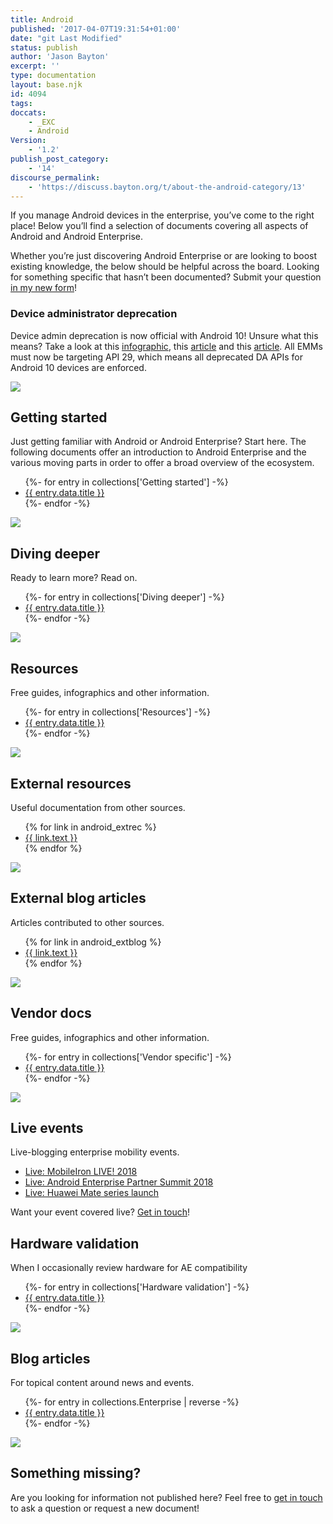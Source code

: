 ```yaml
---
title: Android
published: '2017-04-07T19:31:54+01:00'
date: "git Last Modified"
status: publish
author: 'Jason Bayton'
excerpt: ''
type: documentation
layout: base.njk
id: 4094
tags: 
doccats:
    - _EXC
    - Android
Version:
    - '1.2'
publish_post_category:
    - '14'
discourse_permalink:
    - 'https://discuss.bayton.org/t/about-the-android-category/13'
---
```


If you manage Android devices in the enterprise, you’ve come to the right place! Below you’ll find a selection of documents covering all aspects of Android and Android Enterprise.

Whether you’re just discovering Android Enterprise or are looking to boost existing knowledge, the below should be helpful across the board. Looking for something specific that hasn’t been documented? Submit your question [in my new form](https://forms.gle/2VVDeYHiTFhPT2oVA)!

<div class="callout callout-danger">

### Device administrator deprecation
Device admin deprecation is now official with Android 10! Unsure what this means? Take a look at this [infographic](/android/infobyte-did-you-know-device-admin-deprecation/), this [article](/2017/12/google-is-deprecating-device-admin-in-favour-of-android-enterprise/) and this [article](/2019/03/android-enterprise-in-q-features-and-clarity-on-da-deprecation/#clarity-on-da-deprecation-in-q). All EMMs must now be targeting API 29, which means all deprecated DA APIs for Android 10 devices are enforced. 

</div>

<div id="android_doc_grid">
<div class="android-doc-grid">

<div class="android-doc-grid-group">

![](https://r2_worker.bayton.workers.dev/uploads/2017/04/startertripledroid.png) 
## Getting started

Just getting familiar with Android or Android Enterprise? Start here. The following documents offer an introduction to Android Enterprise and the various moving parts in order to offer a broad overview of the ecosystem.
<div class="android-topic">
<ul>
    {%- for entry in collections['Getting started'] -%}
    <li><a href="{{ entry.url }}">{{ entry.data.title }}</a></li>
    {%- endfor -%}
</ul>
</div>
</div>
<div class="android-doc-grid-group">

![](https://r2_worker.bayton.workers.dev/uploads/2017/04/triodroidlearning.png) 
## Diving deeper

Ready to learn more? Read on.
<div class="android-topic">
 <ul>
    {%- for entry in collections['Diving deeper'] -%}
    <li><a href="{{ entry.url }}">{{ entry.data.title }}</a></li>
    {%- endfor -%}
</ul>
</div>
</div>
<div class="android-doc-grid-group">

![](https://r2_worker.bayton.workers.dev/uploads/2017/04/triodroidselfies-1.png) 
## Resources

Free guides, infographics and other information.

<div class="android-topic">
 <ul>
    {%- for entry in collections['Resources'] -%}
    <li><a href="{{ entry.url }}">{{ entry.data.title }}</a></li>
    {%- endfor -%}
</ul>
</div>
</div>
<div class="android-doc-grid-group">

![](https://r2_worker.bayton.workers.dev/uploads/2017/04/droidtrioresources.png) 
## External resources

Useful documentation from other sources.
<div class="android-topic">
<ul>
{% for link in android_extrec %}
<li> 
<a href="{{ link.url }}">{{ link.text }}</a>
</li>    
{% endfor %}
</ul>
</div>
</div>
<div class="android-doc-grid-group">

![](https://r2_worker.bayton.workers.dev/uploads/2019/01/externalblogg.png) 
## External blog articles

Articles contributed to other sources.
<div class="android-topic">
<ul>
{% for link in android_extblog %}
<li> 
<a href="{{ link.url }}">{{ link.text }}</a>
</li>    
{% endfor %}
</ul>
</div>
</div>
<div class="android-doc-grid-group">

![](https://r2_worker.bayton.workers.dev/uploads/2017/04/triodroidselfies-1.png) 
## Vendor docs

Free guides, infographics and other information.
<div class="android-topic">
 <ul>
    {%- for entry in collections['Vendor specific'] -%}
    <li><a href="{{ entry.url }}">{{ entry.data.title }}</a></li>
    {%- endfor -%}
</ul>
</div>
</div>
</div>
<div class="android-doc-grid">
<div class="android-doc-grid-group">

![](https://r2_worker.bayton.workers.dev/uploads/2017/04/droidtrioevents.png) 
## Live events
Live-blogging enterprise mobility events.
<div class="android-topic">

- [Live: MobileIron LIVE! 2018](/2018/05/live-mobileiron-live-2018/)
- [Live: Android Enterprise Partner Summit 2018](/2018/05/live-android-enterprise-partner-summit-2018/)
- [Live: Huawei Mate series launch](/2018/10/live-huawei-mate-series-launch/)

</div>

Want your event covered live? [Get in touch](/contact)!

## Hardware validation

When I occasionally review hardware for AE compatibility
<div class="android-topic">
 <ul>
    {%- for entry in collections['Hardware validation'] -%}
    <li><a href="{{ entry.url }}">{{ entry.data.title }}</a></li>
    {%- endfor -%}
</ul>
</div>
</div>
<div class="android-doc-grid-group">

![](https://r2_worker.bayton.workers.dev/uploads/2017/04/triodroidwriting.png) 
## Blog articles

For topical content around news and events.
<div class="android-topic">
 <ul>
    {%- for entry in collections.Enterprise | reverse -%}
    <li><a href="{{ entry.url }}">{{ entry.data.title }}</a></li>
    {%- endfor -%}
</ul>
</div>
</div>
</div>
</div>

![](https://r2_worker.bayton.workers.dev/uploads/2019/01/ask.png) 

## Something missing?

Are you looking for information not published here? Feel free to [get in touch](mailto:jason@bayton.org) to ask a question or request a new document!